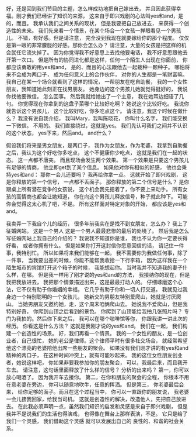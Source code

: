 好，还是回到我们节目的主题，怎么样成功地把自己嫁出去，
并且因此获得幸福。刚才我们已经讲了知识的来源，
这来自于即兴戏剧的心法叫yes和and，是的，而且。
我承认我们之间关系的现状，
但是我要把自己放进去，
来获得一个创造性的未来。
我们先来看一个情景，在某个场合一个女孩一掸眼看见一个男孩儿。
不错，有好感。但是请注意，
完全没到我现在就要嫁给你的那个程度。
仅仅是第一眼的非常朦胧的好感。那你会怎么办？
请注意，大量的女孩是把这样的机会就任它流失掉了。
因为你觉得我不好意思上去找他要电话，
我不好意思跟他去开第一次口。
但是所有的协同进化都是这样，任何一个陌生人出现在你面前，
你都应该勇敢的用yes和and，
是的、而且的心法跟他去一起栽种一颗种子。
哪怕将来不会成为两口子，
成为任何意义上的合作伙伴，
对你的人生都是一笔财富嘛。
我自己在某一个场合就看到了这样的情况，
一帮朋友在吃自助餐，
我的一个女性朋友，我知道她此刻正在找男朋友。
她身边的这个男孩儿她就觉得挺好的，
我说你找他要微信。
怎么回事。
然后我就给她出了一个主意，
我在她耳边细语了几句。
你觉得现在你拿到的这盘子菜哪个比较好吃啊？
她说这个比较好吃。
我说你就告诉这个男孩儿，
这个比较好吃，你多吃点这个。
请注意，我这个时候在做什么？
我没有说自我介绍，
我叫Mary，我叫陈晓花，
你叫什么名字，
我们能交换一下微信。
不用的。
我们直接绕过，这就是yes。
我们先认可我们之间并不认识的这个状态，
yes下来，然后and。
and什么？

假设我们将来是男女朋友，是两口子，
我作为女朋友，作为老婆，
我拿到自助餐之后，我认为这个好吃你多吃点，
这个不健康你少吃点，
这就是我们在一起的状态。
这一点都不唐突。
而且现场会发生两个效果。
第一个效果是只要这个男孩儿有足够的情商，
他立即get到了某个信息。
如果他对你有相似的好感，
他也会秉持yes和and：
那你一会儿还要吗？
我再给你拿一点。
这就开始了即兴戏剧，
这是你释放的第一个信号，
一点都不丢面子。
那你释放的第二个信号是什么？
是你跟桌上所有潜在竞争的女孩说，
这个机会我先摁着了，你不要上来动手。
所有女孩的高情商也都会让她知道，
你在向这个男孩儿释放信号，种子就此种下。
可能你会觉得这太心机了吧，不是。
所有这样面对特定对象的开始，
都应该是yes和and。

我卖弄一下我自个儿的经历，
很多年前我实在是找不到女朋友，怎么办？
我上了征婚网站。
这是一个男人
这是一个男人最最悲惨的最后的处境了。
然后我是怎么写征婚网站上我自己的介绍的？
我说我不知道你是谁，
我也不认为你一定要长得好看，
或者你拥有什么。
但是如果你打开这封信你愿意回信的话，
请记住一件事，我特别忙。
所以如果将来我们能够在一起，
我不需要你为我做任何事，除了一件事，
当我要出差的时候，你能不能帮我收拾一下行李箱，
因为这样我在一个陌生城市的宾馆打开这个箱子的时候，
我能想起你。
当时我并不知道我的妻子什么样，在哪。
但是我一样用了刚才说的yes和and的方法，
我接纳你的现在，但是我把我放进去，
我把那个情景描述出来，这是最最打动人的。
仔细琢磨这个心法，它不仅有助于你婚姻的幸福，
它几乎有助于你和一切人打交道。
我就见过我身边一个特别聪明的一个女孩儿，
她新交的男朋友特别爱爬山，她就是讨厌爬山。
当她男朋友又邀约她，走，这个周末咱俩爬山去。
她说我不爱爬山，但是我特别好奇，
你爬到山顶之后看到的景色。
你爬到了山顶能给我拍几张照片吗？
专门为我拍的。然后你下来之后，
我可以在哪个咖啡馆等你，
你跟我讲一讲此次的经历。
你看这是什么方法？
这就是我刚才说的yes和and。
我们在一起，
我们构建一个创造性的场景。
好，我们再看一个情景。
我的一个女性的朋友，是一位创业者，自己很忙，
她的老公是律师。这个律师平时有很多社交场合，
就经常希望他这个漂亮的老婆陪他出席一些朋友的聚会。
如果没有我们刚才讲的有yes和and精神的两口子，
在这种时间冲突上，就有可能吵起来。
我的这位女性朋友创业者，她说这样吧，
你如果非要我参加你的朋友聚会，
可以，我最后来，而且我开车去。
请注意，这句话里面释放了什么样的信号？
分析的出来吗？
第一，你可以放心喝酒了。
因为我开车去接你。
第二，在你和朋友的聚会的全程，
你根本不用在意老婆在旁边，
你可以随意地吹牛，任意的挥洒。
但是第三，
你老婆最后会来，
给你足够的面子。而且在这个过程当中，
你可以一直跟你的朋友说，
我老婆一会儿接我回家，给我当司机。
这就是创造性的解决，改造他人，先把自己放进去。
在此我必须声明一点，虽然我们知识的启发和灵感是来自于即兴戏剧，
但是我并不是说我们的生活也得演戏，
也得像在舞台上那样表演，不是。
它只是给了我们一个灵感，
我们借助这个灵感
就可以发展出自己的
良性的、和谐的社会关系。